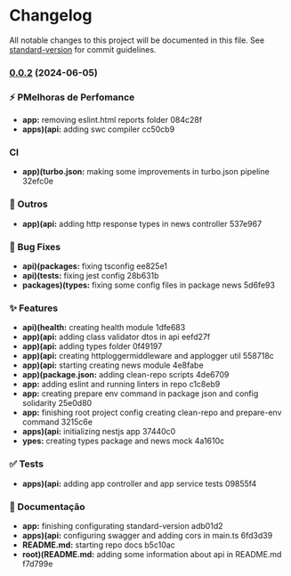 # Changelog

All notable changes to this project will be documented in this file. See [standard-version](https://github.com/conventional-changelog/standard-version) for commit guidelines.

### [0.0.2](///compare/v0.0.1...v0.0.2) (2024-06-05)

### :zap: PMelhoras de Perfomance

- **app:** removing eslint.html reports folder 084c28f
- **apps)(api:** adding swc compiler cc50cb9

### CI

- **app)(turbo.json:** making some improvements in turbo.json pipeline 32efc0e

### :triangular_flag_on_post: Outros

- **app)(api:** adding http response types in news controller 537e967

### :bug: Bug Fixes

- **api)(packages:** fixing tsconfig ee825e1
- **api)(tests:** fixing jest config 28b631b
- **packages)(types:** fixing some config files in package news 5d6fe93

### :sparkles: Features

- **api)(health:** creating health module 1dfe683
- **app)(api:** adding class validator dtos in api eefd27f
- **app)(api:** adding types folder 0f49197
- **app)(api:** creating httploggermiddleware and applogger util 558718c
- **app)(api:** starting creating news module 4e8fabe
- **app)(package.json:** adding clean-repo scripts 4de6709
- **app:** adding eslint and running linters in repo c1c8eb9
- **app:** creating prepare env command in package json and config solidarity 25e0d80
- **app:** finishing root project config creating clean-repo and prepare-env command 3215c6e
- **apps)(api:** initializing nestjs app 37440c0
- **ypes:** creating types package and news mock 4a1610c

### :white_check_mark: Tests

- **apps)(api:** adding app controller and app service tests 09855f4

### :memo: Documentação

- **app:** finishing configurating standard-version adb01d2
- **apps)(api:** configuring swagger and adding cors in main.ts 6fd3d39
- **README.md:** starting repo docs b5c10ac
- **root)(README.md:** adding some information about api in README.md f7d799e
